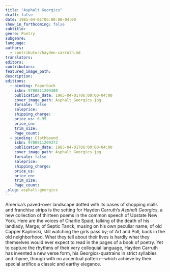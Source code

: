 ```yaml
---
title: "Asphalt Georgics"
draft: false
date: 1985-04-01T06:00:00-04:00
show_in_forthcoming: false
subtitle:
genre: Poetry
subgenre:
language:
authors:
  - contributor/hayden-carruth.md
translators:
editors:
contributors:
featured_image_path:
description:
editions:
  - binding: Paperback
    isbn: 9780811209380
    publication_date: 1985-04-01T06:00:00-04:00
    cover_image_path: Asphalt_Georgics.jpg
    forsale: false
    saleprice:
    shipping_charge:
    price_us: 6.95
    price_cn:
    trim_size:
    Page_count:
  - binding: Clothbound
    isbn: 9780811209373
    publication_date: 1985-04-01T06:00:00-04:00
    cover_image_path: Asphalt_Georgics.jpg
    forsale: false
    saleprice:
    shipping_charge:
    price_us:
    price_cn:
    trim_size:
    Page_count:
_slug: asphalt-georgics
---
```


America’s paved-over landscape dotted with its oases of shopping malls and franchise strips is the setting for Hayden Carruth’s _Asphalt Georgics_, a new collection of thirteen poems in the common speech of Upstate New York. Here are the voices of Charlie Spaid, talking of the death of his landlady, Marge; of Septic Tanck, musing on his own peculiar name; of old Capper Kaplinski, still watching the girls pass by; of Art and Poll, back in the old neighborhood. What they tell about their lives is hardly what they themselves would ever expect to read in the pages of a book of poetry. Yet to capture the rhythms of their very colloquial language, Hayden Carruth has invented a new verse form, his Georgics-quatrains in strict syllables and rhyme, though with no accentual pattern––which achieve by their special artifice a classic and earthy elegance.

